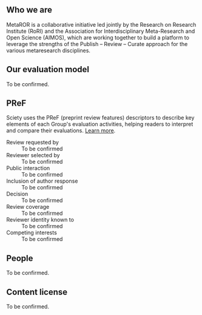 ## Who we are

MetaROR is a collaborative initiative led jointly by the Research on Research Institute (RoRI) and the Association for Interdisciplinary Meta-Research and Open Science (AIMOS), which are working together to build a platform to leverage the strengths of the Publish – Review – Curate approach for the various metaresearch disciplines.

## Our evaluation model

To be confirmed.

## PReF

Sciety uses the PReF (preprint review features) descriptors to describe key elements of each Group's evaluation activities, helping readers to interpret and compare their evaluations.
[Learn more](https://osf.io/8zj9w/).

<dl class="group-page-pref">
    <dt>Review requested by</dt>
    <dd>To be confirmed</dd>
    <dt>Reviewer selected by</dt>
    <dd>To be confirmed</dd>
    <dt>Public interaction</dt>
    <dd>To be confirmed</dd>
    <dt>Inclusion of author response</dt>
    <dd>To be confirmed</dd>
    <dt>Decision</dt>
    <dd>To be confirmed</dd>
    <dt>Review coverage</dt>
    <dd>To be confirmed</dd>
    <dt>Reviewer identity known to</dt>
    <dd>To be confirmed</dd>
    <dt>Competing interests</dt>
    <dd>To be confirmed</dd>
</dl>

## People

To be confirmed.

## Content license

To be confirmed.
